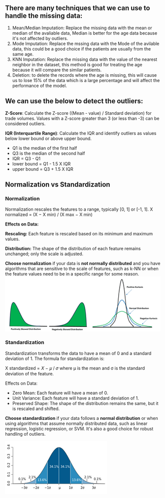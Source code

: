 ## There are many techniques that we can use to handle the missing data:

1.  Mean/Median Imputation: Replace the missing data with the mean or median of the avaliable data, Median is better for the age data because it's not affected by outliers.
2.  Mode Imputation: Replace the mssing data with the Mode of the avilable data, this could be a good choice if the patients are usually from the same age.
3.  KNN Imputation: Replace the missing data with the value of the nearest neighbor in the dataset, this method is good for treating the age because it will compare the similar patients.
4.  Deletion: to delete the records where the age is missing, this will cause us to lose 15% of the data which is a large percentage and will affect the performance of the model.

## We can use the below to detect the outliers:

**Z-Score**: Calculate the Z-score ((Mean - value) / Standard deviation) for trade volumes. Values with a Z-score greater than 3 (or less than -3) can be considered outliers.

**IQR (Interquartile Range)**: Calculate the IQR and identify outliers as values below lower bound or above upper bound.

- Q1 is the median of the first half
- Q3 is the median of the second half
- IQR = Q3 - Q1
- lower bound = Q1 - 1.5 X IQR
- upper bound = Q3 + 1.5 X IQR

## Normalization vs Standardization

### Normalization

Normalization rescales the features to a range, typically [0, 1] or [-1, 1].
X normalized = (X − X min) / (X max − X min)

**​Effects on Data:**

**Rescaling:** Each feature is rescaled based on its minimum and maximum values.

**Distribution:** The shape of the distribution of each feature remains unchanged; only the scale is adjusted.

**​Choose normalization** if your data is **not normally distributed** and you have algorithms that are sensitive to the scale of features, such as k-NN or when the feature values need to be in a specific range for some reason.
![alt text](image-1.png)

### Standardization

Standardization transforms the data to have a mean of 0 and a standard deviation of 1. The formula for standardization is:

X standardized = 𝑋 − 𝜇 / 𝜎
where
μ is the mean and σ is the standard deviation of the feature.

Effects on Data:

- Zero Mean: Each feature will have a mean of 0.
- Unit Variance: Each feature will have a standard deviation of 1.
- Preserved Shape: The shape of the distribution remains the same, but it is rescaled and shifted.

**Choose standardization** if your data follows a **normal distribution** or when using algorithms that assume normally distributed data, such as linear regression, logistic regression, or SVM. It's also a good choice for robust handling of outliers.

![alt text](image.png)
